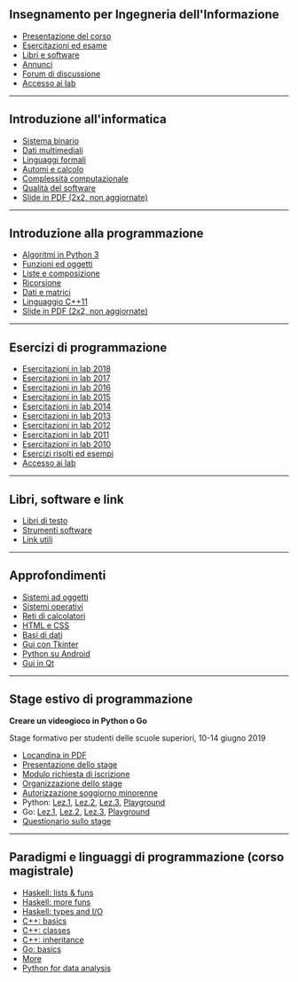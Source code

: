 ## Insegnamento per Ingegneria dell'Informazione

- [Presentazione del corso](http://tomamic.github.io/fondinfo/intro.html)
- [Esercitazioni ed esame](http://tomamic.github.io/fondinfo/intro.html#4)
- [Libri e software](http://tomamic.github.io/fondinfo/intro.html#9)
- [Annunci](https://elly.dia.unipr.it/2018/mod/forum/view.php?id=1133)
- [Forum di discussione](https://elly.dia.unipr.it/2018/mod/forum/view.php?id=1135)
- [Accesso ai lab](http://www.cedi.unipr.it/gestioneaccounts)

----

## Introduzione all'informatica

- [Sistema binario](http://tomamic.github.io/fondinfo/i1-numeri.html)
- [Dati multimediali](http://tomamic.github.io/fondinfo/i2-multimedia.html)
- [Linguaggi formali](http://tomamic.github.io/fondinfo/i3-linguaggi.html)
- [Automi e calcolo](http://tomamic.github.io/fondinfo/i4-automi.html)
- [Complessità computazionale](http://tomamic.github.io/fondinfo/i5-complessita.html)
- [Qualità del software](http://tomamic.github.io/fondinfo/i6-qualita.html)
- [Slide in PDF (2x2, non aggiornate)](https://www.dropbox.com/s/qlyzeet068hjw05/informatica-2x2.pdf?dl=0)

----

## Introduzione alla programmazione

- [Algoritmi in Python 3](http://tomamic.github.io/fondinfo/p1-algoritmi.html)
- [Funzioni ed oggetti](http://tomamic.github.io/fondinfo/p2-oggetti.html)
- [Liste e composizione](http://tomamic.github.io/fondinfo/p3-composizione.html)
- [Ricorsione](http://tomamic.github.io/fondinfo/p4-ricorsione.html)
- [Dati e matrici](http://tomamic.github.io/fondinfo/p5-matrici.html)
- [Linguaggio C++11](http://tomamic.github.io/fondinfo/p6-cpp.html)
- [Slide in PDF (2x2, non aggiornate)](https://www.dropbox.com/s/h9ffglpx53275z2/programmazione-2x2.pdf?dl=0)

----

## Esercizi di programmazione

- [Esercitazioni in lab 2018](http://tomamic.github.io/fondinfo/esercizi-2018.html)
- [Esercitazioni in lab 2017](http://tomamic.github.io/fondinfo/esercizi-2017.html)
- [Esercitazioni in lab 2016](http://tomamic.github.io/fondinfo/esercizi-2016.html)
- [Esercitazioni in lab 2015](http://tomamic.github.io/fondinfo/esercizi-2015.html)
- [Esercitazioni in lab 2014](http://tomamic.github.io/fondinfo/esercizi-2014.html)
- [Esercitazioni in lab 2013](http://tomamic.github.io/fondinfo/esercizi-2013.html)
- [Esercitazioni in lab 2012](http://tomamic.github.io/fondinfo/esercizi-2012.html)
- [Esercitazioni in lab 2011](http://tomamic.github.io/fondinfo/esercizi-2011.html)
- [Esercitazioni in lab 2010](https://www.dropbox.com/s/ay7nhfs7d41cd34/esercizi-2010.pdf?dl=0)
- [Esercizi risolti ed esempi](https://github.com/tomamic/fondinfo)
- [Accesso ai lab](http://www.cedi.unipr.it/gestioneaccounts)

----

## Libri, software e link

- [Libri di testo](http://tomamic.github.io/fondinfo/intro.html#8)
- [Strumenti software](http://tomamic.github.io/fondinfo/intro.html#10)
- [Link utili](https://github.com/tomamic/fondinfo/wiki/Link-utili)

----

## Approfondimenti

- [Sistemi ad oggetti](http://tomamic.github.io/fondinfo/x1-oop.html)
- [Sistemi operativi](http://tomamic.github.io/fondinfo/x2-sisop.html)
- [Reti di calcolatori](http://tomamic.github.io/fondinfo/x3-reti.html)
- [HTML e CSS](http://tomamic.github.io/fondinfo/x4-html.html)
- [Basi di dati](http://tomamic.github.io/fondinfo/x5-database.html)
- [Gui con Tkinter](http://tomamic.github.io/fondinfo/x6-tkinter.html)
- [Python su Android](http://tomamic.github.io/fondinfo/x7-android.html)
- [Gui in Qt](http://tomamic.github.io/fondinfo/x8-qt.html)

---

## Stage estivo di programmazione

**Creare un videogioco in Python o Go**

Stage formativo per studenti delle scuole superiori, 10-14 giugno 2019

- [Locandina in PDF](https://www.dropbox.com/s/tjh1qtybm28gyq1/stage.pdf?dl=0)
- [Presentazione dello stage](http://tomamic.github.io/fondinfo/stage.html)
- [Modulo richiesta di iscrizione](https://www.dropbox.com/s/31xnvgpowos349c/stage-iscrizione.docx?dl=0)
- [Organizzazione dello stage](http://tomamic.github.io/fondinfo/stage-logistica.html)
- [Autorizzazione soggiorno minorenne](https://www.dropbox.com/s/aqg7rr0h3wx3fam/soggiorno-minore.pdf?dl=0)
- Python: [Lez.1](http://tomamic.github.io/fondinfo/p1-algoritmi.html),
[Lez.2](http://tomamic.github.io/fondinfo/p2-liste-funzioni.html),
[Lez.3](http://tomamic.github.io/fondinfo/p3-oggetti.html),
[Playground](http://www.ce.unipr.it/brython/)
- Go: [Lez.1](http://tomamic.github.io/fondinfo/go1-algoritmi.html),
[Lez.2](http://tomamic.github.io/fondinfo/go2-liste-funzioni.html),
[Lez.3](http://tomamic.github.io/fondinfo/go3-oggetti.html),
[Playground](http://www.ce.unipr.it/gopherjs/)
- [Questionario sullo stage](https://goo.gl/forms/CsZZjo9IzSRddVgV2)

----

## Paradigmi e linguaggi di programmazione (corso magistrale)

- [Haskell: lists & funs](http://tomamic.github.io/fondinfo/hs1.html)
- [Haskell: more funs](http://tomamic.github.io/fondinfo/hs2.html)
- [Haskell: types and I/O](http://tomamic.github.io/fondinfo/hs3.html)
- [C++: basics](http://tomamic.github.io/fondinfo/cpp1.html)
- [C++: classes](http://tomamic.github.io/fondinfo/cpp2.html)
- [C++: inheritance](http://tomamic.github.io/fondinfo/cpp3.html)
- [Go: basics](http://tomamic.github.io/fondinfo/golang.html)
- [More](http://sowide.ce.unipr.it/teaching/linguaggi)
- [Python for data analysis](http://tomamic.github.io/fondinfo/scipy.html)
